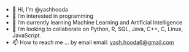 - 👋 Hi, I’m @yashhooda
- 👀 I’m interested in programming 
- 🌱 I’m currently learning Machine Learning and Artificial Intelligence
- 💞️ I’m looking to collaborate on Python, R, SQL, Java, C++, C, Linux, JavaScript.
- 📫 How to reach me ... by email 
email: yash.hooda6@gmail.com
<!---
yashhooda1/yashhooda1 is a ✨ special ✨ repository because its `README.md` (this file) appears on your GitHub profile.
You can click the Preview link to take a look at your changes.
--->
